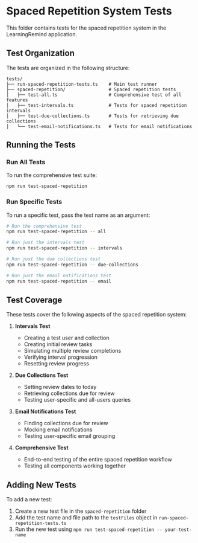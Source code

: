 # Spaced Repetition System Tests

This folder contains tests for the spaced repetition system in the LearningRemind application.

## Test Organization

The tests are organized in the following structure:

```
tests/
├── run-spaced-repetition-tests.ts    # Main test runner
├── spaced-repetition/                # Spaced repetition tests
│   ├── test-all.ts                   # Comprehensive test of all features
│   ├── test-intervals.ts             # Tests for spaced repetition intervals
│   ├── test-due-collections.ts       # Tests for retrieving due collections
│   └── test-email-notifications.ts   # Tests for email notifications
```

## Running the Tests

### Run All Tests

To run the comprehensive test suite:

```bash
npm run test-spaced-repetition
```

### Run Specific Tests

To run a specific test, pass the test name as an argument:

```bash
# Run the comprehensive test
npm run test-spaced-repetition -- all

# Run just the intervals test
npm run test-spaced-repetition -- intervals

# Run just the due collections test
npm run test-spaced-repetition -- due-collections

# Run just the email notifications test
npm run test-spaced-repetition -- email
```

## Test Coverage

These tests cover the following aspects of the spaced repetition system:

1. **Intervals Test**
   - Creating a test user and collection
   - Creating initial review tasks
   - Simulating multiple review completions
   - Verifying interval progression
   - Resetting review progress

2. **Due Collections Test**
   - Setting review dates to today
   - Retrieving collections due for review
   - Testing user-specific and all-users queries

3. **Email Notifications Test**
   - Finding collections due for review
   - Mocking email notifications
   - Testing user-specific email grouping

4. **Comprehensive Test**
   - End-to-end testing of the entire spaced repetition workflow
   - Testing all components working together

## Adding New Tests

To add a new test:

1. Create a new test file in the `spaced-repetition` folder
2. Add the test name and file path to the `testFiles` object in `run-spaced-repetition-tests.ts`
3. Run the new test using `npm run test-spaced-repetition -- your-test-name`
